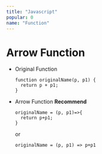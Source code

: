 ```yaml
---
title: "Javascript"
popular: 0
name: "Function"
---
```


# Arrow Function

- Original Function

  ```
  function originalName(p, p1) {
    return p + p1;
  }
  ```

- Arrow Function **Recommend**

  ```
  originalName = (p, p1)=>{
    return p+p1;
  }
  ```

  or

  ```
  originalName = (p, p1) => p+p1
  ```
